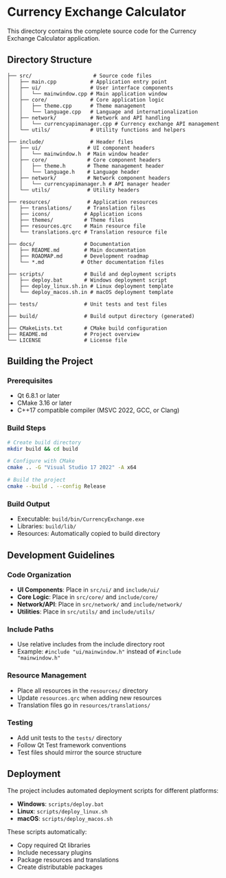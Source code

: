 # Currency Exchange Calculator

This directory contains the complete source code for the Currency Exchange Calculator application.

## Directory Structure

```
├── src/                    # Source code files
│   ├── main.cpp           # Application entry point
│   ├── ui/                # User interface components
│   │   └── mainwindow.cpp # Main application window
│   ├── core/              # Core application logic
│   │   ├── theme.cpp      # Theme management
│   │   └── language.cpp   # Language and internationalization
│   ├── network/           # Network and API handling
│   │   └── currencyapimanager.cpp # Currency exchange API management
│   └── utils/             # Utility functions and helpers
│
├── include/               # Header files
│   ├── ui/               # UI component headers
│   │   └── mainwindow.h  # Main window header
│   ├── core/             # Core component headers
│   │   ├── theme.h       # Theme management header
│   │   └── language.h    # Language header
│   ├── network/          # Network component headers
│   │   └── currencyapimanager.h # API manager header
│   └── utils/            # Utility headers
│
├── resources/            # Application resources
│   ├── translations/     # Translation files
│   ├── icons/           # Application icons
│   ├── themes/          # Theme files
│   ├── resources.qrc    # Main resource file
│   └── translations.qrc # Translation resource file
│
├── docs/                # Documentation
│   ├── README.md        # Main documentation
│   ├── ROADMAP.md       # Development roadmap
│   └── *.md            # Other documentation files
│
├── scripts/             # Build and deployment scripts
│   ├── deploy.bat       # Windows deployment script
│   ├── deploy_linux.sh.in # Linux deployment template
│   └── deploy_macos.sh.in # macOS deployment template
│
├── tests/               # Unit tests and test files
│
├── build/               # Build output directory (generated)
│
├── CMakeLists.txt       # CMake build configuration
├── README.md            # Project overview
└── LICENSE              # License file
```

## Building the Project

### Prerequisites
- Qt 6.8.1 or later
- CMake 3.16 or later
- C++17 compatible compiler (MSVC 2022, GCC, or Clang)

### Build Steps
```bash
# Create build directory
mkdir build && cd build

# Configure with CMake
cmake .. -G "Visual Studio 17 2022" -A x64

# Build the project
cmake --build . --config Release
```

### Build Output
- Executable: `build/bin/CurrencyExchange.exe`
- Libraries: `build/lib/`
- Resources: Automatically copied to build directory

## Development Guidelines

### Code Organization
- **UI Components**: Place in `src/ui/` and `include/ui/`
- **Core Logic**: Place in `src/core/` and `include/core/`
- **Network/API**: Place in `src/network/` and `include/network/`
- **Utilities**: Place in `src/utils/` and `include/utils/`

### Include Paths
- Use relative includes from the include directory root
- Example: `#include "ui/mainwindow.h"` instead of `#include "mainwindow.h"`

### Resource Management
- Place all resources in the `resources/` directory
- Update `resources.qrc` when adding new resources
- Translation files go in `resources/translations/`

### Testing
- Add unit tests to the `tests/` directory
- Follow Qt Test framework conventions
- Test files should mirror the source structure

## Deployment

The project includes automated deployment scripts for different platforms:

- **Windows**: `scripts/deploy.bat`
- **Linux**: `scripts/deploy_linux.sh`
- **macOS**: `scripts/deploy_macos.sh`

These scripts automatically:
- Copy required Qt libraries
- Include necessary plugins
- Package resources and translations
- Create distributable packages

